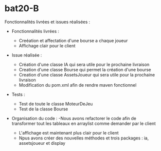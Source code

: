 # bat20-B

Fonctionnalités livrées et issues réalisées : 
- Fonctionnalités livrées :
    - Creéation et affectation d'une bourse a chaque joueur
    - Affichage clair pour le client

- Issue réalisée :
    - Création d'une classe IA qui sera utile pour le prochaine livraison
    - Creation d'une classe Bourse qui permet la création d'une bourse
    - Creation d'une classe AssetsJoueur qui sera utile pour la prochaine livraison
    - Modification du pom.xml afin de rendre maven fonctionnel

- Tests :
    - Test de toute le classe MoteurDeJeu
    - Test de la classe Bourse

- Organisation du code :
    -Nous avons refactorer le code afin de transformer tout les tableaux en arraylist comme demander par le client
    - L'affichage est maintenant plus clair pour le client
    - Npus avons créer des nouvelles méthodes et trois packages : ia, assetsjoueur et display